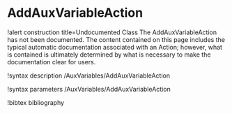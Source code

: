 <!-- MOOSE Documentation Stub: Remove this when content is added. -->

# AddAuxVariableAction

!alert construction title=Undocumented Class
The AddAuxVariableAction has not been documented. The content contained on this page includes the
typical automatic documentation associated with an Action; however, what is contained is ultimately
determined by what is necessary to make the documentation clear for users.

!syntax description /AuxVariables/AddAuxVariableAction

!syntax parameters /AuxVariables/AddAuxVariableAction

!bibtex bibliography
